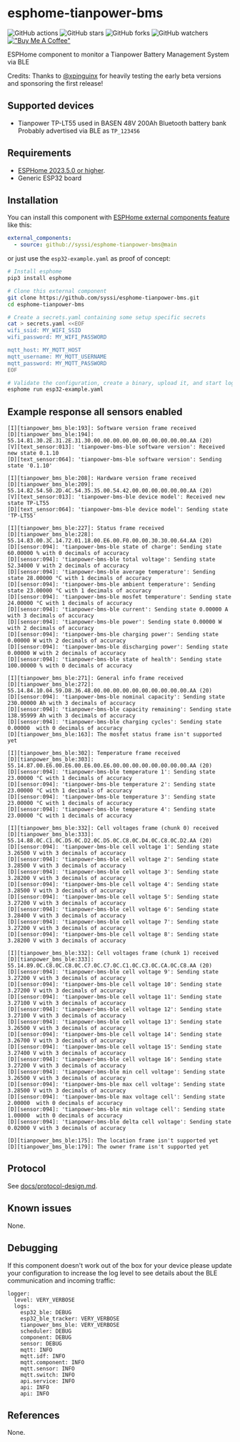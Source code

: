 # esphome-tianpower-bms

![GitHub actions](https://github.com/syssi/esphome-tianpower-bms/actions/workflows/ci.yaml/badge.svg)
![GitHub stars](https://img.shields.io/github/stars/syssi/esphome-tianpower-bms)
![GitHub forks](https://img.shields.io/github/forks/syssi/esphome-tianpower-bms)
![GitHub watchers](https://img.shields.io/github/watchers/syssi/esphome-tianpower-bms)
[!["Buy Me A Coffee"](https://img.shields.io/badge/buy%20me%20a%20coffee-donate-yellow.svg)](https://www.buymeacoffee.com/syssi)

ESPHome component to monitor a Tianpower Battery Management System via BLE

Credits: Thanks to [@xpinguinx](https://github.com/xpinguinx) for heavily testing the early beta versions and sponsoring the first release!

## Supported devices

* Tianpower TP-LT55 used in BASEN 48V 200Ah Bluetooth battery bank<br>
  Probably advertised via BLE as `TP_123456`

## Requirements

* [ESPHome 2023.5.0 or higher](https://github.com/esphome/esphome/releases).
* Generic ESP32 board

## Installation

You can install this component with [ESPHome external components feature](https://esphome.io/components/external_components.html) like this:
```yaml
external_components:
  - source: github://syssi/esphome-tianpower-bms@main
```

or just use the `esp32-example.yaml` as proof of concept:

```bash
# Install esphome
pip3 install esphome

# Clone this external component
git clone https://github.com/syssi/esphome-tianpower-bms.git
cd esphome-tianpower-bms

# Create a secrets.yaml containing some setup specific secrets
cat > secrets.yaml <<EOF
wifi_ssid: MY_WIFI_SSID
wifi_password: MY_WIFI_PASSWORD

mqtt_host: MY_MQTT_HOST
mqtt_username: MY_MQTT_USERNAME
mqtt_password: MY_MQTT_PASSWORD
EOF

# Validate the configuration, create a binary, upload it, and start logs
esphome run esp32-example.yaml

```

## Example response all sensors enabled

```
[I][tianpower_bms_ble:193]: Software version frame received
[D][tianpower_bms_ble:194]:   55.14.81.30.2E.31.2E.31.30.00.00.00.00.00.00.00.00.00.00.AA (20)
[V][text_sensor:013]: 'tianpower-bms-ble software version': Received new state 0.1.10
[D][text_sensor:064]: 'tianpower-bms-ble software version': Sending state '0.1.10'

[I][tianpower_bms_ble:208]: Hardware version frame received
[D][tianpower_bms_ble:209]:   55.14.82.54.50.2D.4C.54.35.35.00.54.42.00.00.00.00.00.00.AA (20)
[V][text_sensor:013]: 'tianpower-bms-ble device model': Received new state TP-LT55
[D][text_sensor:064]: 'tianpower-bms-ble device model': Sending state 'TP-LT55'

[I][tianpower_bms_ble:227]: Status frame received
[D][tianpower_bms_ble:228]:   55.14.83.00.3C.14.72.01.18.00.E6.00.F0.00.00.30.30.00.64.AA (20)
[D][sensor:094]: 'tianpower-bms-ble state of charge': Sending state 60.00000 % with 0 decimals of accuracy
[D][sensor:094]: 'tianpower-bms-ble total voltage': Sending state 52.34000 V with 2 decimals of accuracy
[D][sensor:094]: 'tianpower-bms-ble average temperature': Sending state 28.00000 °C with 1 decimals of accuracy
[D][sensor:094]: 'tianpower-bms-ble ambient temperature': Sending state 23.00000 °C with 1 decimals of accuracy
[D][sensor:094]: 'tianpower-bms-ble mosfet temperature': Sending state 24.00000 °C with 1 decimals of accuracy
[D][sensor:094]: 'tianpower-bms-ble current': Sending state 0.00000 A with 3 decimals of accuracy
[D][sensor:094]: 'tianpower-bms-ble power': Sending state 0.00000 W with 2 decimals of accuracy
[D][sensor:094]: 'tianpower-bms-ble charging power': Sending state 0.00000 W with 2 decimals of accuracy
[D][sensor:094]: 'tianpower-bms-ble discharging power': Sending state 0.00000 W with 2 decimals of accuracy
[D][sensor:094]: 'tianpower-bms-ble state of health': Sending state 100.00000 % with 0 decimals of accuracy

[I][tianpower_bms_ble:271]: General info frame received
[D][tianpower_bms_ble:272]:   55.14.84.10.04.59.D8.36.48.00.00.00.00.00.00.00.00.00.00.AA (20)
[D][sensor:094]: 'tianpower-bms-ble nominal capacity': Sending state 230.00000 Ah with 3 decimals of accuracy
[D][sensor:094]: 'tianpower-bms-ble capacity remaining': Sending state 138.95999 Ah with 3 decimals of accuracy
[D][sensor:094]: 'tianpower-bms-ble charging cycles': Sending state 0.00000  with 0 decimals of accuracy
[D][tianpower_bms_ble:163]: The mosfet status frame isn't supported yet

[I][tianpower_bms_ble:302]: Temperature frame received
[D][tianpower_bms_ble:303]:   55.14.87.00.E6.00.E6.00.E6.00.E6.00.00.00.00.00.00.00.00.AA (20)
[D][sensor:094]: 'tianpower-bms-ble temperature 1': Sending state 23.00000 °C with 1 decimals of accuracy
[D][sensor:094]: 'tianpower-bms-ble temperature 2': Sending state 23.00000 °C with 1 decimals of accuracy
[D][sensor:094]: 'tianpower-bms-ble temperature 3': Sending state 23.00000 °C with 1 decimals of accuracy
[D][sensor:094]: 'tianpower-bms-ble temperature 4': Sending state 23.00000 °C with 1 decimals of accuracy

[I][tianpower_bms_ble:332]: Cell voltages frame (chunk 0) received
[D][tianpower_bms_ble:333]:   55.14.88.0C.C1.0C.D5.0C.D2.0C.D5.0C.C8.0C.D4.0C.C8.0C.D2.AA (20)
[D][sensor:094]: 'tianpower-bms-ble cell voltage 1': Sending state 3.26500 V with 3 decimals of accuracy
[D][sensor:094]: 'tianpower-bms-ble cell voltage 2': Sending state 3.28500 V with 3 decimals of accuracy
[D][sensor:094]: 'tianpower-bms-ble cell voltage 3': Sending state 3.28200 V with 3 decimals of accuracy
[D][sensor:094]: 'tianpower-bms-ble cell voltage 4': Sending state 3.28500 V with 3 decimals of accuracy
[D][sensor:094]: 'tianpower-bms-ble cell voltage 5': Sending state 3.27200 V with 3 decimals of accuracy
[D][sensor:094]: 'tianpower-bms-ble cell voltage 6': Sending state 3.28400 V with 3 decimals of accuracy
[D][sensor:094]: 'tianpower-bms-ble cell voltage 7': Sending state 3.27200 V with 3 decimals of accuracy
[D][sensor:094]: 'tianpower-bms-ble cell voltage 8': Sending state 3.28200 V with 3 decimals of accuracy

[I][tianpower_bms_ble:332]: Cell voltages frame (chunk 1) received
[D][tianpower_bms_ble:333]:   55.14.89.0C.C8.0C.C8.0C.C7.0C.C7.0C.C1.0C.C3.0C.CA.0C.C8.AA (20)
[D][sensor:094]: 'tianpower-bms-ble cell voltage 9': Sending state 3.27200 V with 3 decimals of accuracy
[D][sensor:094]: 'tianpower-bms-ble cell voltage 10': Sending state 3.27200 V with 3 decimals of accuracy
[D][sensor:094]: 'tianpower-bms-ble cell voltage 11': Sending state 3.27100 V with 3 decimals of accuracy
[D][sensor:094]: 'tianpower-bms-ble cell voltage 12': Sending state 3.27100 V with 3 decimals of accuracy
[D][sensor:094]: 'tianpower-bms-ble cell voltage 13': Sending state 3.26500 V with 3 decimals of accuracy
[D][sensor:094]: 'tianpower-bms-ble cell voltage 14': Sending state 3.26700 V with 3 decimals of accuracy
[D][sensor:094]: 'tianpower-bms-ble cell voltage 15': Sending state 3.27400 V with 3 decimals of accuracy
[D][sensor:094]: 'tianpower-bms-ble cell voltage 16': Sending state 3.27200 V with 3 decimals of accuracy
[D][sensor:094]: 'tianpower-bms-ble min cell voltage': Sending state 3.26500 V with 3 decimals of accuracy
[D][sensor:094]: 'tianpower-bms-ble max cell voltage': Sending state 3.28500 V with 3 decimals of accuracy
[D][sensor:094]: 'tianpower-bms-ble max voltage cell': Sending state 2.00000  with 0 decimals of accuracy
[D][sensor:094]: 'tianpower-bms-ble min voltage cell': Sending state 1.00000  with 0 decimals of accuracy
[D][sensor:094]: 'tianpower-bms-ble delta cell voltage': Sending state 0.02000 V with 3 decimals of accuracy

[D][tianpower_bms_ble:175]: The location frame isn't supported yet
[D][tianpower_bms_ble:179]: The owner frame isn't supported yet
```

## Protocol

See [docs/protocol-design.md](docs/protocol-design.md).

## Known issues

None.

## Debugging

If this component doesn't work out of the box for your device please update your configuration to increase the log level to see details about the BLE communication and incoming traffic:

```
logger:
  level: VERY_VERBOSE
  logs:
    esp32_ble: DEBUG
    esp32_ble_tracker: VERY_VERBOSE
    tianpower_bms_ble: VERY_VERBOSE
    scheduler: DEBUG
    component: DEBUG
    sensor: DEBUG
    mqtt: INFO
    mqtt.idf: INFO
    mqtt.component: INFO
    mqtt.sensor: INFO
    mqtt.switch: INFO
    api.service: INFO
    api: INFO
    api: INFO
```

## References

None.
